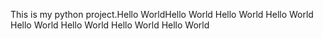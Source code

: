 This is my python project.Hello WorldHello World
Hello World
Hello World
Hello World
Hello World
Hello World
Hello World